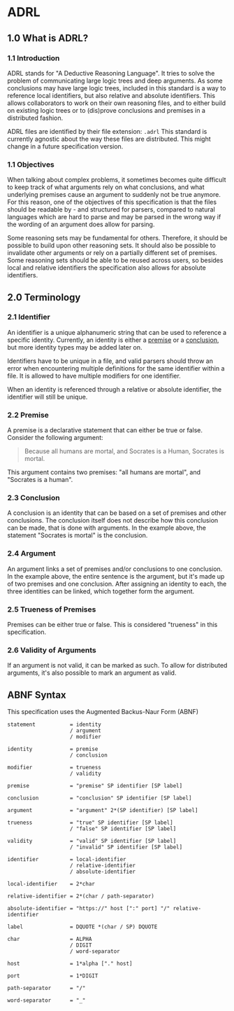 # ADRL

## 1.0 What is ADRL?

### 1.1 Introduction

ADRL stands for "A Deductive Reasoning Language". It tries to solve the problem of communicating large logic trees and deep arguments. As some conclusions may have large logic trees, included in this standard is a way to reference local identifiers, but also relative and absolute identifiers. This allows collaborators to work on their own reasoning files, and to either build on existing logic trees or to (dis)prove conclusions and premises in a distributed fashion.

ADRL files are identified by their file extension: `.adrl` This standard is currently agnostic about the way these files are distributed. This might change in a future specification version. 

### 1.1 Objectives

When talking about complex problems, it sometimes becomes quite difficult to keep track of what arguments rely on what conclusions, and what underlying premises cause an argument to suddenly not be true anymore. For this reason, one of the objectives of this specification is that the files should be readable by - and structured for parsers, compared to natural languages which are hard to parse and may be parsed in the wrong way if the wording of an argument does allow for parsing.

Some reasoning sets may be fundamental for others. Therefore, it should be possible to build upon other reasoning sets. It should also be possible to invalidate other arguments or rely on a partially different set of premises. Some reasoning sets should be able to be reused across users, so besides local and relative identifiers the specification also allows for absolute identifiers.

## 2.0 Terminology

### 2.1 Identifier

An identifier is a unique alphanumeric string that can be used to reference a specific identity. Currently, an identity is either a [premise](#22-premise) or a [conclusion](#23-conclusion), but more identity types may be added later on. 

Identifiers have to be unique in a file, and valid parsers should throw an error when encountering multiple definitions for the same identifier within a file. It is allowed to have multiple modifiers for one identifier.

When an identity is referenced through a relative or absolute identifier, the identifier will still be unique.

### 2.2 Premise

A premise is a declarative statement that can either be true or false. Consider the following argument:

> Because all humans are mortal, and Socrates is a Human, Socrates is mortal.

This argument contains two premises: "all humans are mortal", and "Socrates is a human".

### 2.3 Conclusion

A conclusion is an identity that can be based on a set of premises and other conclusions. The conclusion itself does not describe how this conclusion can be made, that is done with arguments. In the example above, the statement "Socrates is mortal" is the conclusion.

### 2.4 Argument

An argument links a set of premises and/or conclusions to one conclusion. In the example above, the entire sentence is the argument, but it's made up of two premises and one conclusion. After assigning an identity to each, the three identities can be linked, which together form the argument.

### 2.5 Trueness of Premises

Premises can be either true or false. This is considered "trueness" in this specification.

### 2.6 Validity of Arguments

If an argument is not valid, it can be marked as such. To allow for distributed arguments, it's also possible to mark an argument as valid.

## ABNF Syntax

This specification uses the Augmented Backus-Naur Form (ABNF)

```abnf
statement           = identity
                    / argument
                    / modifier

identity            = premise
                    / conclusion

modifier            = trueness
                    / validity

premise             = "premise" SP identifier [SP label]

conclusion          = "conclusion" SP identifier [SP label]

argument            = "argument" 2*(SP identifier) [SP label]

trueness            = "true" SP identifier [SP label]
                    / "false" SP identifier [SP label]

validity            = "valid" SP identifier [SP label]
                    / "invalid" SP identifier [SP label]

identifier          = local-identifier
                    / relative-identifier
                    / absolute-identifier

local-identifier    = 2*char

relative-identifier = 2*(char / path-separator)

absolute-identifier = "https://" host [":" port] "/" relative-identifier

label               = DQUOTE *(char / SP) DQUOTE

char                = ALPHA 
                    / DIGIT
                    / word-separator

host                = 1*alpha ["." host]

port                = 1*DIGIT

path-separator      = "/"

word-separator      = "_"
```
